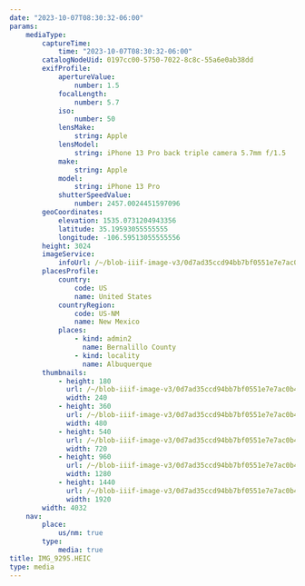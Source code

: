 ```yaml
---
date: "2023-10-07T08:30:32-06:00"
params:
    mediaType:
        captureTime:
            time: "2023-10-07T08:30:32-06:00"
        catalogNodeUid: 0197cc00-5750-7022-8c8c-55a6e0ab38dd
        exifProfile:
            apertureValue:
                number: 1.5
            focalLength:
                number: 5.7
            iso:
                number: 50
            lensMake:
                string: Apple
            lensModel:
                string: iPhone 13 Pro back triple camera 5.7mm f/1.5
            make:
                string: Apple
            model:
                string: iPhone 13 Pro
            shutterSpeedValue:
                number: 2457.0024451597096
        geoCoordinates:
            elevation: 1535.0731204943356
            latitude: 35.19593055555555
            longitude: -106.59513055555556
        height: 3024
        imageService:
            infoUrl: /~/blob-iiif-image-v3/0d7ad35ccd94bb7bf0551e7e7ac0b424c177298629ca3074571eb2e7305d918f/info.json
        placesProfile:
            country:
                code: US
                name: United States
            countryRegion:
                code: US-NM
                name: New Mexico
            places:
                - kind: admin2
                  name: Bernalillo County
                - kind: locality
                  name: Albuquerque
        thumbnails:
            - height: 180
              url: /~/blob-iiif-image-v3/0d7ad35ccd94bb7bf0551e7e7ac0b424c177298629ca3074571eb2e7305d918f/full/240%2C180/0/default.jpg
              width: 240
            - height: 360
              url: /~/blob-iiif-image-v3/0d7ad35ccd94bb7bf0551e7e7ac0b424c177298629ca3074571eb2e7305d918f/full/480%2C360/0/default.jpg
              width: 480
            - height: 540
              url: /~/blob-iiif-image-v3/0d7ad35ccd94bb7bf0551e7e7ac0b424c177298629ca3074571eb2e7305d918f/full/720%2C540/0/default.jpg
              width: 720
            - height: 960
              url: /~/blob-iiif-image-v3/0d7ad35ccd94bb7bf0551e7e7ac0b424c177298629ca3074571eb2e7305d918f/full/1280%2C960/0/default.jpg
              width: 1280
            - height: 1440
              url: /~/blob-iiif-image-v3/0d7ad35ccd94bb7bf0551e7e7ac0b424c177298629ca3074571eb2e7305d918f/full/1920%2C1440/0/default.jpg
              width: 1920
        width: 4032
    nav:
        place:
            us/nm: true
        type:
            media: true
title: IMG_9295.HEIC
type: media
---
```

